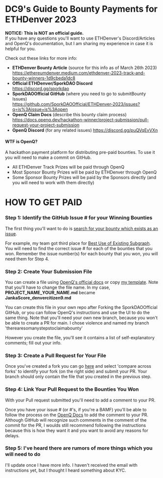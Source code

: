 # DC9's Guide to Bounty Payments for ETHDenver 2023
**NOTICE: This is NOT an official guide.**  
If you have any questions you'll want to use ETHDenver's Discord/Articles and OpenQ's documentation, but I am sharing my experience in case it is helpful for you.

Check out these links for more info:

* **ETHDenver Bounty Article** (source for this info as of March 26th 2023)  
	https://ethereumdenver.medium.com/ethdenver-2023-track-and-bounty-winners-1d9cbeda1dc8  
* **Official ETHDenver/SporkDAO Discord**  
	https://discord.gg/sporkdao  
* **SporkDAOOfficial GitHub** (where you need to go to submitBounty Issues)    
	https://github.com/SporkDAOOfficial/ETHDenver-2023/issues?q=is%3Aissue+is%3Aopen  
* **OpenQ Claim Docs** (describe this bounty claim process)  
	https://docs.openq.dev/hackathon-winner/project-submission/pull-request-your-project-submission  
* **OpenQ Discord** (for any related issues)
	https://discord.gg/puQVqEvVXn  

#### WTF is OpenQ?
A hackathon payment platform for distributing pre-paid bounties.  To use it you will need to make a commit on GitHub.
 - All ETHDenver Track Prizes will be paid through OpenQ
 - Most Sponsor Bounty Prizes will be paid by ETHDenver through OpenQ
 - Some Sponsor Bounty Prizes will be paid by the Sponsors directly (and you will need to work with them directly)

# HOW TO GET PAID

### Step 1: Identify the GitHub Issue # for your Winning Bounties
The first thing you'll want to do is [search for your bounty which exists as an issue](https://github.com/SporkDAOOfficial/ETHDenver-2023/issues).  

For example, my team got third place for [Best Use of Existing Subgraph](https://github.com/SporkDAOOfficial/ETHDenver-2023/issues/17).  You will need to find the correct issue # for each of the bounties that you won.  Remember the issue number(s) for each bounty that you won, you will need them for Step 4.

### Step 2: Create Your Submission File

You can create a file using [OpenQ's official docs](https://docs.openq.dev/hackathon-winner/project-submission/pull-request-your-project-submission#create-your-submission-as-a-new-file) or copy [my template](https://raw.githubusercontent.com/denvercitizen9/ETHDenver-2023/main/PROJECT_NAME_YOUR_NAME.md).  Note that you'll have to change the file name.  In my case, **PROJECT_NAME_YOUR_NAME.md** became **JankaScore_denvercitizen9.md**

You can create this file in your own repo after Forking the SporkDAOOfficial GitHub, or you can follow OpenQ's instructions and use the UI to do the same thing.  Note that you'll need your own new branch, because you won't be able to create a PR for main.  I chose violence and named my branch 'therearesomanystepstoclaimabounty'

However you create the file, you'll see it contains a list of self-explanatory comments; fill out your info.

### Step 3: Create a Pull Request for Your File

Once you've created a fork you can go [here](https://github.com/SporkDAOOfficial/ETHDenver-2023/compare/main...SporkDAOOfficial:ETHDenver-2023:main) and select 'compare across forks' to identify your fork (on the right side) and submit your PR.  Your branch should only contain the file that you created in the previous step.

### Step 4: Link Your Pull Request to the Bounties You Won
With your Pull request submitted you'll need to add a comment to your PR.  

Once you have your issue # (or #'s, if you're a BAMF) you'll be able to follow the process on the [OpenQ Docs](https://docs.openq.dev/hackathon-winner/project-submission/pull-request-your-project-submission#link-your-pull-request-to-the-bounties-you-won) to add the comment to your PR.  Although GitHub will recognize such comments in the comment of the commit for the PR, I woulds still recommend following the instructions because this is how they want it and you want to avoid any reasons for delays.

### Step 5: I've heard there are rumors of more things which you will need to do
I'll update once I have more info.  I haven't received the email with instructions yet, but I thought I heard something about KYC.
	
	
	
	
